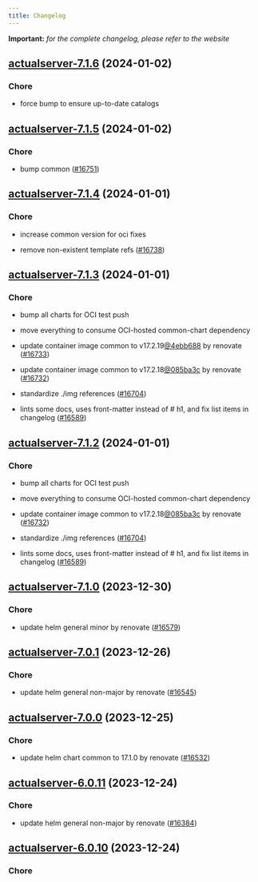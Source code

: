 ```yaml
---
title: Changelog
---
```


**Important:**
*for the complete changelog, please refer to the website*



## [actualserver-7.1.6](https://github.com/truecharts/charts/compare/actualserver-7.1.5...actualserver-7.1.6) (2024-01-02)

### Chore



- force bump to ensure up-to-date catalogs


## [actualserver-7.1.5](https://github.com/truecharts/charts/compare/actualserver-7.1.4...actualserver-7.1.5) (2024-01-02)

### Chore



- bump common ([#16751](https://github.com/truecharts/charts/issues/16751))


## [actualserver-7.1.4](https://github.com/truecharts/charts/compare/actualserver-7.1.3...actualserver-7.1.4) (2024-01-01)

### Chore



- increase common version for oci fixes

- remove non-existent template refs ([#16738](https://github.com/truecharts/charts/issues/16738))


## [actualserver-7.1.3](https://github.com/truecharts/charts/compare/actualserver-7.1.0...actualserver-7.1.3) (2024-01-01)

### Chore



- bump all charts for OCI test push

- move everything to consume OCI-hosted common-chart dependency

- update container image common to v17.2.19[@4ebb688](https://github.com/4ebb688) by renovate ([#16733](https://github.com/truecharts/charts/issues/16733))

- update container image common to v17.2.18[@085ba3c](https://github.com/085ba3c) by renovate ([#16732](https://github.com/truecharts/charts/issues/16732))

- standardize ./img references ([#16704](https://github.com/truecharts/charts/issues/16704))

- lints some docs, uses front-matter instead of # h1, and fix list items in changelog ([#16589](https://github.com/truecharts/charts/issues/16589))


## [actualserver-7.1.2](https://github.com/truecharts/charts/compare/actualserver-7.1.0...actualserver-7.1.2) (2024-01-01)

### Chore



- bump all charts for OCI test push

- move everything to consume OCI-hosted common-chart dependency

- update container image common to v17.2.18[@085ba3c](https://github.com/085ba3c) by renovate ([#16732](https://github.com/truecharts/charts/issues/16732))

- standardize ./img references ([#16704](https://github.com/truecharts/charts/issues/16704))

- lints some docs, uses front-matter instead of # h1, and fix list items in changelog ([#16589](https://github.com/truecharts/charts/issues/16589))
## [actualserver-7.1.0](https://github.com/truecharts/charts/compare/actualserver-7.0.1...actualserver-7.1.0) (2023-12-30)

### Chore

- update helm general minor by renovate ([#16579](https://github.com/truecharts/charts/issues/16579))

## [actualserver-7.0.1](https://github.com/truecharts/charts/compare/actualserver-7.0.0...actualserver-7.0.1) (2023-12-26)

### Chore

- update helm general non-major by renovate ([#16545](https://github.com/truecharts/charts/issues/16545))

## [actualserver-7.0.0](https://github.com/truecharts/charts/compare/actualserver-6.0.11...actualserver-7.0.0) (2023-12-25)

### Chore

- update helm chart common to 17.1.0 by renovate ([#16532](https://github.com/truecharts/charts/issues/16532))

## [actualserver-6.0.11](https://github.com/truecharts/charts/compare/actualserver-6.0.10...actualserver-6.0.11) (2023-12-24)

### Chore

- update helm general non-major by renovate ([#16384](https://github.com/truecharts/charts/issues/16384))

## [actualserver-6.0.10](https://github.com/truecharts/charts/compare/actualserver-6.0.9...actualserver-6.0.10) (2023-12-24)

### Chore
